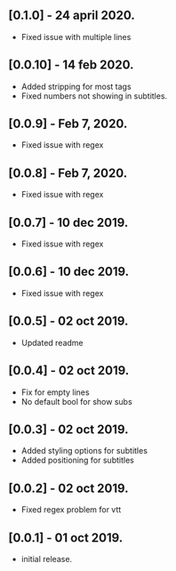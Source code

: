 ## [0.1.0] - 24 april 2020.

* Fixed issue with multiple lines

## [0.0.10] - 14 feb 2020.

* Added stripping for most tags
* Fixed numbers not showing in subtitles.

## [0.0.9] - Feb 7, 2020.

* Fixed issue with regex

## [0.0.8] - Feb 7, 2020.

* Fixed issue with regex

## [0.0.7] - 10 dec 2019.

* Fixed issue with regex

## [0.0.6] - 10 dec 2019.

* Fixed issue with regex

## [0.0.5] - 02 oct 2019.

* Updated readme 

## [0.0.4] - 02 oct 2019.

* Fix for empty lines
* No default bool for show subs

## [0.0.3] - 02 oct 2019.

* Added styling options for subtitles 
* Added positioning for subtitles 

## [0.0.2] - 02 oct 2019.

* Fixed regex problem for vtt

## [0.0.1] - 01 oct 2019.

* initial release.
